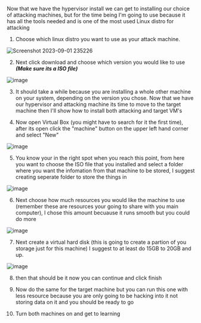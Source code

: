 Now that we have the hypervisor install we can get to installing our choice of attacking machines, 
but for the time being I'm going to use because it has all the tools needed and is one of the most used Linux distro for attacking

1. Choose which linux distro you want to use as your attack machine. 

![Screenshot 2023-09-01 235226](https://github.com/XavierTackett/My_testing_enviorment/assets/116126997/d6702ceb-41d0-47f9-ad3f-f7fdbf43cb39)

2. Next click download and choose which version you would like to use ***(Make sure its a ISO file)***

![image](https://github.com/XavierTackett/My_testing_enviorment/assets/116126997/96a683d7-59d1-4123-bf21-cb89fc8e97f9)

3. It should take a while because you are installing a whole other machine on your system, depending on the version you chose.
Now that we have our hypervisor and attacking machine its time to move to the target machine then I'll show how to install both attacking and target VM's

4. Now open Virtual Box (you might have to search for it the first time), after its open click the "machine" button on the upper left hand corner and select "New"

![image](https://github.com/XavierTackett/My_testing_enviorment/assets/116126997/536d7da2-46f5-45d0-977e-c9f0e4212669)

5. You know your in the right spot when you reach this point, from here you want to choose the ISO file that you installed and select a folder where you want the infomation from that machine to be stored, I suggest creating seperate folder to store the things in

![image](https://github.com/XavierTackett/My_testing_enviorment/assets/116126997/63ea1064-37a0-4a72-b0a9-ac1c5f150002)

6. Next choose how much resources you would like the machine to use (remember these are resources your going to share with you main computer), I chose this amount becuause it runs smooth but you could do more 

![image](https://github.com/XavierTackett/My_testing_enviorment/assets/116126997/84cf798c-8256-43a6-a543-7ac8fd8d90d9)

7. Next create a virtual hard disk (this is going to create a partion of you storage just for this machine) I suggest to at least do 15GB to 20GB and up.

![image](https://github.com/XavierTackett/My_testing_enviorment/assets/116126997/e51727e9-9b28-491a-9e63-e69977cc9cd6)

8. then that should be it now you can continue and click finish

9. Now do the same for the target machine but you can run this one with less resource because you are only going to be hacking into it not storing data on it and you should be ready to go

10. Turn both machines on and get to learning
